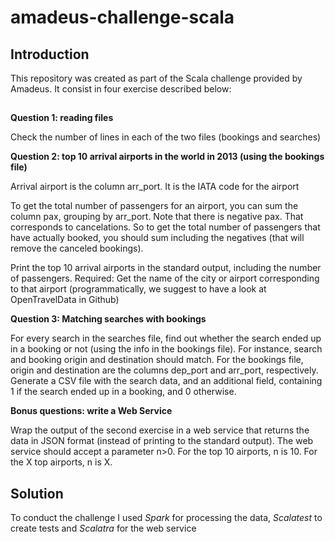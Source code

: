 # amadeus-challenge-scala

## Introduction
This repository was created as part of the Scala challenge provided by Amadeus. It consist in four exercise described below:

## 
**Question 1: reading files**

Check the number of lines in each of the two files (bookings and searches)

**Question 2: top 10 arrival airports in the world in 2013 (using the bookings file)**

Arrival airport is the column arr_port. It is the IATA code for the airport

To get the total number of passengers for an airport, you can sum the column pax, grouping by arr_port. Note that there is negative pax. That corresponds to cancelations. So to get the total number of passengers that have actually booked, you should sum including the negatives (that will remove the canceled bookings).

Print the top 10 arrival airports in the standard output, including the number of passengers.
Required: Get the name of the city or airport corresponding to that airport (programmatically, we suggest to have a look at OpenTravelData in Github)

 
**Question 3: Matching searches with bookings**

For every search in the searches file, find out whether the search ended up in a booking or not (using the info in the bookings file). For instance, search and booking origin and destination should match. For the bookings file, origin and destination are the columns dep_port and arr_port, respectively. Generate a CSV file with the search data, and an additional field, containing 1 if the search ended up in a booking, and 0 otherwise.

**Bonus questions: write a Web Service**

Wrap the output of the second exercise in a web service that returns the data in JSON format (instead of printing to the standard output). The web service should accept a parameter n>0. For the top 10 airports, n is 10. For the X top airports, n is X.

## Solution
To conduct the challenge I used *Spark* for processing the data, *Scalatest* to create tests and *Scalatra* for the web service
